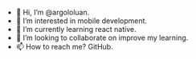- 👋 Hi, I’m @argololuan.
- 👀 I’m interested in mobile development.
- 🌱 I’m currently learning react native.
- 💞️ I’m looking to collaborate on improve my learning.
- 📫 How to reach me? GitHub.
